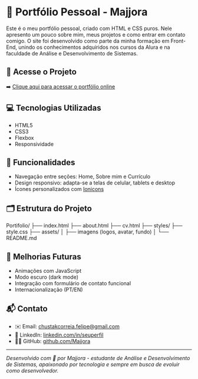 # 🌟 Portfólio Pessoal - Majjora

Este é o meu portfólio pessoal, criado com HTML e CSS puros. Nele apresento um pouco sobre mim, meus projetos e como entrar em contato comigo. O site foi desenvolvido como parte da minha formação em Front-End, unindo os conhecimentos adquiridos nos cursos da Alura e na faculdade de Análise e Desenvolvimento de Sistemas.

## 🔗 Acesse o Projeto

➡️ [Clique aqui para acessar o portfólio online](https://portifolio-phi-liard.vercel.app/)

## 💻 Tecnologias Utilizadas

- HTML5
- CSS3
- Flexbox
- Responsividade

## 📱 Funcionalidades

- Navegação entre seções: Home, Sobre mim e Currículo 
- Design responsivo: adapta-se a telas de celular, tablets e desktop
- Ícones personalizados com [Ionicons](https://ionic.io/ionicons)

## 🗂️ Estrutura do Projeto

Portifolio/
├── index.html
├── about.html
├── cv.html
├── styles/
  ├── style.css
├── assets/
│ ├── imagens (logos, avatar, fundo)
│ 
└── README.md

## 🚀 Melhorias Futuras

- Animações com JavaScript
- Modo escuro (dark mode)
- Integração com formulário de contato funcional
- Internacionalização (PT/EN)

## 📬 Contato

- ✉️ Email: chustakcorreia.felipe@gmail.com  
- 💼 LinkedIn: [linkedin.com/in/seuperfil](www.linkedin.com/in/felipechustak)  
- 🧑‍💻 GitHub: [github.com/Majjora](https://github.com/Majjora)

---

*Desenvolvido com 💙 por Majjora - estudante de Análise e Desenvolvimento de Sistemas, apaixonado por tecnologia e sempre em busca de evoluir como desenvolvedor.*

